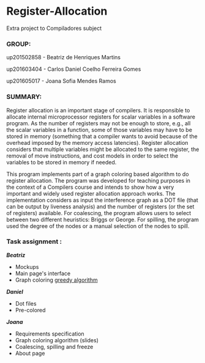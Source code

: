 # Register-Allocation
Extra project to Compiladores subject 

### GROUP:

up201502858 - Beatriz de Henriques Martins

up201603404 - Carlos Daniel Coelho Ferreira Gomes

up201605017 - Joana Sofia Mendes Ramos

### SUMMARY:

Register allocation is an important stage of compilers. It is responsible to allocate internal microprocessor registers for scalar variables in a software program. As the number of registers may not be enough to store, e.g., all the scalar variables in a function, some of those variables may have to be stored in memory (something that a compiler wants to avoid because of the overhead imposed by the memory access latencies). Register allocation considers that multiple variables might be allocated to the same register, the removal of move instructions, and cost models in order to select the variables to be stored in memory if needed.

This program implements part of a graph coloring based algorithm to do register allocation. The program was developed for teaching purposes in the context of a Compilers course and intends to show how a very important and widely used register allocation approach works. The implementation considers as input the interference graph as a DOT file (that can be output by liveness analysis) and the number of registers (or the set of registers) available. For coalescing, the program allows users to select between two different heuristics: Briggs or George. For spilling, the program used the degree of the nodes or a manual selection of the nodes to spill.

### Task assignment :

_**Beatriz**_ 
* Mockups
* Main page's interface
* Graph coloring [greedy algorithm](https://www.geeksforgeeks.org/graph-coloring-set-2-greedy-algorithm/)

_**Daniel**_ 
* Dot files
* Pre-colored

_**Joana**_ 
* Requirements specification
* Graph coloring algorithm (slides)
* Coalescing, spilling and freeze
* About page


